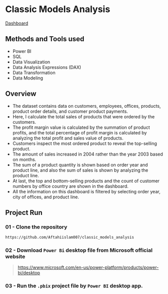 # Classic Models Analysis 
[Dashboard](https://app.powerbi.com/links/qibClTPDnQ?ctid=5f86736b-ef43-4992-9624-06dc6eeaf097&pbi_source=linkShare)

## Methods and Tools used

- Power BI
- SQL
- Data Visualization
- Data Analysis Expressions (DAX)
- Data Transformation
- Data Modeling

## Overview

- The dataset contains data on customers, employees, offices, products, product order details, and customer product payments.
- Here, I calculate the total sales of products that were ordered by the customers.
-  The profit margin value is calculated by the summation of product profits, and the total percentage of profit margin is calculated by analyzing the total profit and sales value of products.
-  Customers inspect the most ordered product to reveal the top-selling product.
-  The amount of sales increased in 2004 rather than the year 2003 based on months.
-  The sum of a product quantity is shown based on order year and product line, and also the sum of sales is shown by analyzing the product line.
- At last, the top and bottom-selling products and the count of customer numbers by office country are shown in the dashboard.
- All the information on this dashboard is filtered by selecting order year, city of offices, and product line. 

## Project Run

### 01 - Clone the repository

```bash
https://github.com/Aftahiislam007/classic_models_analysis
```

### 02 - Download `Power Bi` desktop file from Microsoft official website

> https://www.microsoft.com/en-us/power-platform/products/power-bi/desktop

### 03 - Run the `.pbix` project file by `Power BI` desktop app.